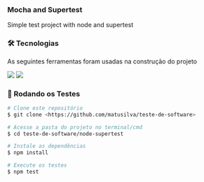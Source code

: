 ### Mocha and Supertest
Simple test project with node and supertest 


### 🛠 Tecnologias
As seguintes ferramentas foram usadas na construção do projeto

<a href="https://nodejs.org/en/"><img src="https://img.shields.io/badge/node.js-6DA55F?style=for-the-badge&logo=node.js&logoColor=white"/></a> <a href="https://mochajs.org/"><img src="https://img.shields.io/badge/-mocha-%238D6748?style=for-the-badge&logo=mocha&logoColor=white"/></a>

### 🎲 Rodando os Testes
```bash
# Clone este repositório
$ git clone <https://github.com/matusilva/teste-de-software>

# Acesse a pasta do projeto no terminal/cmd
$ cd teste-de-software/node-supertest

# Instale as dependências
$ npm install

# Execute os testes
$ npm test
```
